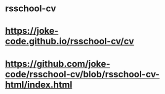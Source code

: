 # rsschool-cv

# https://joke-code.github.io/rsschool-cv/cv

# https://github.com/joke-code/rsschool-cv/blob/rsschool-cv-html/index.html
